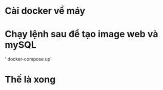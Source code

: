 # Cài docker về máy

# Chạy lệnh sau để tạo image web và mySQL
   ' docker-compose up'

# Thế là xong